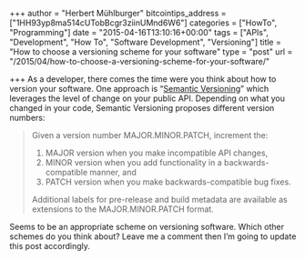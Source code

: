+++
author = "Herbert Mühlburger"
bitcointips_address = ["1HH93yp8ma514cUTobBcgr3ziinUMnd6W6"]
categories = ["HowTo", "Programming"]
date = "2015-04-16T13:10:16+00:00"
tags = ["APIs", "Development", "How To", "Software Development", "Versioning"]
title = "How to choose a versioning scheme for your software"
type = "post"
url = "/2015/04/how-to-choose-a-versioning-scheme-for-your-software/"

+++
As a developer, there comes the time were you think about how to version your software. One approach is &#8220;<a title="Semantic Versioning" href="http://semver.org/" target="_blank">Semantic Versioning</a>&#8221; which leverages the level of change on your public API. Depending on what you changed in your code, Semantic Versioning proposes different version numbers:

> Given a version number MAJOR.MINOR.PATCH, increment the:
> 
>   1. MAJOR version when you make incompatible API changes,
>   2. MINOR version when you add functionality in a backwards-compatible manner, and
>   3. PATCH version when you make backwards-compatible bug fixes.
> 
> Additional labels for pre-release and build metadata are available as extensions to the MAJOR.MINOR.PATCH format.

Seems to be an appropriate scheme on versioning software. Which other schemes do you think about? Leave me a comment then I&#8217;m going to update this post accordingly.